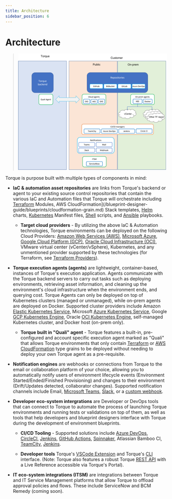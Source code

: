 ```yaml
---
title: Architecture
sidebar_position: 6
---
```


# Architecture

> ![Locale Dropdown](/img/torque-architecture.png)

Torque is purpose built with multiple types of components in mind: 

- __IaC & automation asset repositories__ are links from Torque's backend or agent to your existing source control repositories that contain the various IaC and Automation files that Torque will orchestrate including [Terraform](/blueprint-designer-guide/blueprints/terraform-grain.md) Modules, AWS CloudFormation](/blueprint-designer-guide/blueprints/cloudformation-grain.md) Stack templates, [Helm](/blueprint-designer-guide/blueprints/helm-grain.md) charts, [Kubernetes](/blueprint-designer-guide/blueprints/kubernetes-grain.md) Manifest files, [Shell](/blueprint-designer-guide/blueprints/shell-grain.md) scripts, and [Ansible](/blueprint-designer-guide/blueprints/ansible-grain.md) playbooks. 

  - __Target cloud providers__ - By utilizing the above IaC & Automation technologies, Torque environments can be deployed on the following Cloud Providers: [Amazon Web Services (AWS)](https://aws.amazon.com/), [Microsoft Azure](https://azure.microsoft.com/), [Google Cloud Platform (GCP)](https://cloud.google.com/), [Oracle Cloud Infrastructure (OCI)](https://www.oracle.com/cloud/), VMware virtual center (vCenter/vSphere), Kubernetes, and any unmentioned provider supported by these technologies (for Terraform, see [Terraform Providers](https://registry.terraform.io/browse/providers)). 

- __Torque execution agents (agents)__ are lightweight, container-based, instances of Torque's execution application. Agents communicate with the Torque backend servers to carry out tasks such as deploying environments, retrieving asset information, and cleaning up the environment's cloud infrastructure when the environment ends, and querying cost. Torque Agents can only be deployed on top of Kubernetes clusters (managed or unmanaged), while on-prem agents are deployed on Docker. Supported cluster providers include Amazon [Elastic Kubernetes Service](https://aws.amazon.com/eks/), Microsoft [Azure Kubernetes Service](https://azure.microsoft.com/en-us/products/kubernetes-service), Google [GCP Kubernetes Engine](https://cloud.google.com/kubernetes-engine), Oracle [OCI Kubernetes Engine](https://www.oracle.com/cloud/cloud-native/container-engine-kubernetes/), self-managed Kubernetes cluster, and Docker host (on-prem only).

  - __Torque built in "Quali" agent__ - Torque features a built-in, pre-configured and account specific execution agent marked as "Quali" that allows Torque environments that only contain [Terraform](/blueprint-designer-guide/blueprints/terraform-grain.md) or [AWS CloudFormation](/blueprint-designer-guide/blueprints/cloudformation-grain.md) type grains to be deployed without needing to deploy your own Torque agent as a pre-requisite.

- __Notification engines__ are webhooks or connections from Torque to the email or collaboration platform of your choice, allowing you to automatically notify users of environment lifecycle events (Environment Started/Ended/Finished Provisioning) and changes to their environment (Drift/Updates detected, collaborator changes). Supported notification channels include Email, [Microsoft Teams](https://www.microsoft.com/en-us/microsoft-teams/group-chat-software), [Slack](https://slack.com), or a [custom webhook](/admin-guide/notifications.md).

- __Developer eco-system intergrations__ are Developer or DevOps tools that can connect to Torque to automate the process of launching Torque environments and running tests or validations on top of them, as well as tools that help developers and blueprint designers interface with Torque during the development of environment blueprints.
  - __CI/CD Tooling__ - Supported solutions include [Azure DevOps](/eco-system/ci-cd-tooling/azure-devops.md), [CircleCI](/eco-system/ci-cd-tooling/circle-ci.md), [Jenkins](/eco-system/ci-cd-tooling/jenkins.md), [GitHub Actions](/eco-system/ci-cd-tooling/github-actions.md), [Spinnaker](/eco-system/ci-cd-tooling/spinnaker.md), Atlassian Bamboo CI, [TeamCity](/eco-system/ci-cd-tooling/teamcity.md), [Jenkins](/eco-system/ci-cd-tooling/jenkins.md).

  - __Developer tools__ Torque's [VSCode Extension](/eco-system/dev-tools/vs-plugin.md) and Torque's [CLI](/eco-system/dev-tools/torque-cli.md) interface. (Note: Torque also features a robust Torque [REST API](/rest-api/rest-api.md) with a Live Reference accessible via Torque's Portal).

- __IT eco-system integrations (ITSM)__ are integrations between Torque and IT Service Management platforms that allow Torque to offload approval policies and flows. These include ServiceNow and BCM Remedy (coming soon).